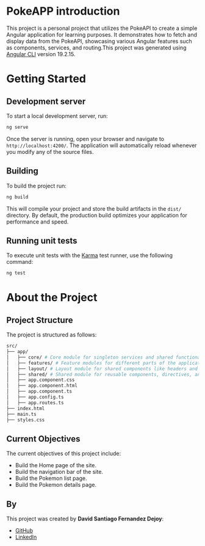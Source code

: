 # PokeAPP introduction
This project is a personal project that utilizes the PokeAPI to create a simple Angular application for learning purposes. It demonstrates how to fetch and display data from the PokeAPI, showcasing various Angular features such as components, services, and routing.This project was generated using [Angular CLI](https://github.com/angular/angular-cli) version 19.2.15.

# Getting Started
## Development server

To start a local development server, run:

```bash
ng serve
```

Once the server is running, open your browser and navigate to `http://localhost:4200/`. The application will automatically reload whenever you modify any of the source files.


## Building

To build the project run:

```bash
ng build
```

This will compile your project and store the build artifacts in the `dist/` directory. By default, the production build optimizes your application for performance and speed.

## Running unit tests

To execute unit tests with the [Karma](https://karma-runner.github.io) test runner, use the following command:

```bash
ng test
```

# About the Project
## Project Structure
The project is structured as follows:
```bash
src/
├── app/
│   ├── core/ # Core module for singleton services and shared functionality
│   ├── features/ # Feature modules for different parts of the application
│   ├── layout/ # Layout module for shared components like headers and footers
│   ├── shared/ # Shared module for reusable components, directives, and pipes
│   ├── app.component.css 
│   ├── app.component.html
│   ├── app.component.ts
│   ├── app.config.ts
│   ├── app.routes.ts
├── index.html
├── main.ts
├── styles.css
```
## Current Objectives
The current objectives of this project include:
- Build the Home page of the site.
- Build the navigation bar of the site.
- Build the Pokemon list page.
- Build the Pokemon details page. 

## By
This project was created by **David Santiago Fernandez Dejoy**:
- [GitHub](https://github.com/santiagof413)
- [LinkedIn](https://www.linkedin.com/in/santiagof413/)